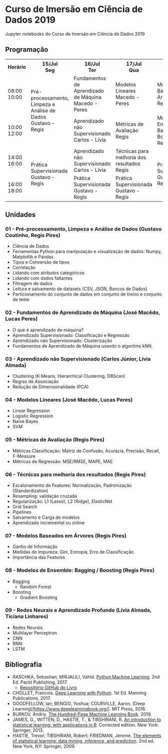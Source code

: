 # Curso de Imersão em Ciência de Dados 2019

Jupyter notebooks do Curso de Imersão em Ciência de Dados 2019

## Programação

<table><tr><th>Horário</th><th>15/Jul<br>Seg</th><th>16/Jul<br>Ter</th><th>17/Jul<br>Qua</th><th>18/Jul<br>Qui</th><th>19/Jul<br>Sex</th><th>20/Jul<br>Sab</th></tr><tr><td>08:00 <br>10:00</td><td rowspan="2">Pré-processamento, Limpeza e Análise de Dados<br>Gustavo - Regis</td><td>Fundamentos de Aprendizado de Máquina<br>Macedo - Peres</td><td>Modelos Lineares<br>Macedo - Peres</td><td>Modelos Baseados em Árvores<br>Regis</td><td rowspan="2">Redes Neurais e Aprendizado Profundo<br>Lívia - Ticiana</td><td rowspan="2">Hackatinho<br>Gustavo - Peres - Regis</td></tr><tr><td>10:00<br>12:00</td><td>Aprendizado não Supervisionado<br>Carlos - Lívia</td><td>Métricas de Avaliação<br>Regis</td><td>Modelos de Ensemble: Bagging, Boosting<br>Regis</td></tr><tr><td>14:00<br>16:00</td><td rowspan="2">Prática Supervisionada<br>Gustavo - Regis</td><td>Aprendizado não Supervisionado<br>Carlos - Lívia</td><td>Técnicas para melhoria dos resultados<br>Regis</td><td rowspan="2">Prática Supervisionada<br>Gustavo - Regis</td><td rowspan="2">Prática Supervisionada<br>Gustavo - Regis</td><td rowspan="2">SEM ATIVIDADE</td></tr><tr><td>16:00<br>18:00</td><td>Prática Supervisionada<br>Gustavo - Regis</td><td>Prática Supervisionada<br>Gustavo - Regis</td></tr></table>

## Unidades

### 01 - Pré-processamento, Limpeza e Análise de Dados (Gustavo Coutinho, Regis Pires)
- Ciência de Dados
- Ferramentas Python para manipulação e visualização de dados: Numpy, Matplotlib e Pandas
- Tipos e Conversão de tipos
- Correlação
- Lidando com atributos categóricos
- Lidando com dados faltantes
- Filtragem de dados
- Leitura e salvamento de datasets (CSV, JSON, Bancos de Dados)
- Particionamento do conjunto de dados em conjunto de treino e conjunto de teste

### 02 - Fundamentos de Aprendizado de Máquina (José Macêdo, Lucas Peres)
- O que é aprendizado de máquina?
- Aprendizado Supervisionado: Classificação e Regressão
- Aprendizado não Supervisionado: Clusterização
- Fundamentos de Aprendizado de Máquina usando o algoritmo kNN.

### 03 - Aprendizado não Supervisionado (Carlos Júnior, Lívia Almada)
- Clustering (K-Means, Hierarchical Clustering, DBScan)
- Regras de Associação
- Redução de Dimensionalidade (PCA)

### 04 - Modelos Lineares (José Macêdo, Lucas Peres)
- Linear Regression
- Logistic Regression
- Naive Bayes
- SVM

### 05 - Métricas de Avaliação (Regis Pires)
- Métricas Classificação: Matriz de Confusão, Acurácia, Precisão, Recall, F-Measure
- Métricas de Regressão: MSE/RMSE, MAPE, MAE 

### 06 - Técnicas para melhoria dos resultados (Regis Pires)
- Escalonamento de Features: Normalização, Padronização (Standardization)
- Resampling: validação cruzada
- Regularização: L1 (Lasso), L2 (Ridge), ElasticNet
- Grid Search
- Pipelines
- Salvamento e Carga de modelos
- Aprendizado incremental ou online

### 07 - Modelos Baseados em Árvores (Regis Pires)
- Ganho de Informação
- Medidas de Impureza: Gini, Entropia, Erro de Classificação
- Importância das Features

### 08 - Modelos de Ensemble: Bagging / Boosting (Regis Pires)
- Bagging
  - Random Forest
- Boosting
  - Gradient Boosting

### 09 - Redes Neurais e Aprendizado Profundo (Lívia Almada, Ticiana Linhares)
- Redes Neurais
- Multilayer Perceptron
- CNN
- RNN
- LSTM

## Bibliografia
- RASCHKA, Sebastian; MIRJALILI, Vahid. [Python Machine Learning](https://www.packtpub.com/big-data-and-business-intelligence/python-machine-learning-second-edition), 2nd Ed. Packt Publishing, 2017. 
  - [Repositório GitHub do Livro](https://github.com/rasbt/python-machine-learning-book-2nd-edition)
- CHOLLET, Francois. [Deep Learning with Python](https://www.manning.com/books/deep-learning-with-python). 1st Ed. Manning Publications, 2017.
- GOODFELLOW, Ian; BENGIO, Yoshua; COURVILLE, Aaron. (Deep Learning)[https://www.deeplearningbook.org/]. MIT Press, 2016.
- BURKOV, Andriy. [The Hundred-Page Machine Learning Book](http://themlbook.com/wiki/doku.php). 2019.
- JAMES, G., WITTEN, D., HASTIE, T., & TIBSHIRANI, R. [An introduction to statistical learning: with applications in R](http://faculty.marshall.usc.edu/gareth-james/ISL/). Corrected edition. New York: Springer, 2013. 
- HASTIE, Trevor; TIBSHIRANI, Robert; FRIEDMAN, Jerome. [The elements of statistical learning: data mining, inference, and prediction](https://web.stanford.edu/~hastie/ElemStatLearn/). 2nd ed. New York, NY: Springer, 2009.
